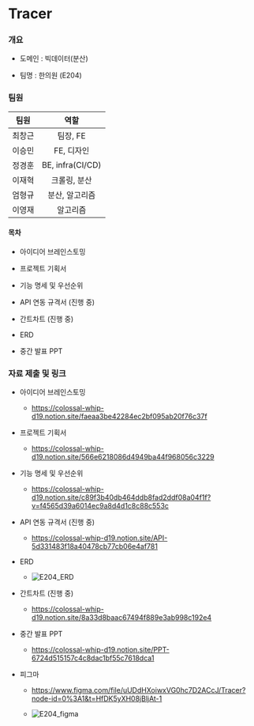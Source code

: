 # Tracer

### 개요

- 도메인 : 빅데이터(분산)

- 팀명 : 한의원 (E204)

### 팀원
|팀원|역할|
|:------:|:---------------:|
|최창근|팀장, FE|
|이승민|FE, 디자인|
|정경훈|BE, infra(CI/CD)|
|이재혁|크롤링, 분산|
|엄형규|분산, 알고리즘|
|이영재|알고리즘|

#### 목차

- 아이디어 브레인스토밍

- 프로젝트 기획서

- 기능 명세 및 우선순위

- API 연동 규격서 (진행 중)

- 간트차트 (진행 중)

- ERD

- 중간 발표 PPT

### 자료 제출 및 링크

- 아이디어 브레인스토밍
  
  - https://colossal-whip-d19.notion.site/faeaa3be42284ec2bf095ab20f76c37f

- 프로젝트 기획서
  
  - https://colossal-whip-d19.notion.site/566e6218086d4949ba44f968056c3229

- 기능 명세 및 우선순위
  
  - https://colossal-whip-d19.notion.site/c89f3b40db464ddb8fad2ddf08a04f1f?v=f4565d39a6014ec9a8d4d1c8c88c553c

- API 연동 규격서 (진행 중)
  
  - https://colossal-whip-d19.notion.site/API-5d331483f18a40478cb77cb06e4af781

- ERD
  
  - ![E204_ERD](/uploads/8945800ca57974076c4ffdacbf8eb66e/E204_ERD.png)

- 간트차트 (진행 중)
  
  - https://colossal-whip-d19.notion.site/8a33d8baac67494f889e3ab998c192e4

- 중간 발표 PPT
  
  - https://colossal-whip-d19.notion.site/PPT-6724d515157c4c8dac1bf55c7618dca1

- 피그마
  
  - https://www.figma.com/file/uUDdHXoiwxVG0hc7D2ACcJ/Tracer?node-id=0%3A1&t=HfDK5yXH08jBljAt-1
  
  - ![E204_figma](/uploads/d79995095b462c8ba79fefdd34d8f542/E204_figma.png)
